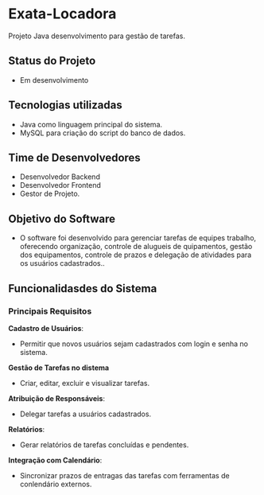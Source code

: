 # Exata-Locadora
Projeto Java desenvolvimento para gestão de tarefas.

## Status do Projeto
- Em desenvolvimento



## Tecnologias utilizadas
- Java como linguagem principal do sistema.
- MySQL para criação do script do banco de dados.



## Time de Desenvolvedores
- Desenvolvedor Backend
- Desenvolvedor Frontend
- Gestor de Projeto.



## Objetivo do Software
- O software foi desenvolvido para gerenciar tarefas de equipes trabalho, oferecendo organização, controle de alugueis de quipamentos, gestão dos equipamentos, controle de prazos e delegação de atividades para os usuários cadastrados..



## Funcionalidasdes do Sistema
### Principais Requisitos
**Cadastro de Usuários**:
- Permitir que novos usuários sejam cadastrados com login e senha no sistema.

**Gestão de Tarefas no distema**
- Criar, editar, excluir e visualizar tarefas.

**Atribuição de Responsáveis**:
- Delegar tarefas a usuários cadastrados.

**Relatórios**:
- Gerar relatórios de tarefas concluídas e pendentes.

**Integração com Calendário**:
- Sincronizar prazos de entragas das tarefas com ferramentas de conlendário externos.
